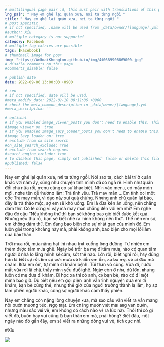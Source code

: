 ```yaml
---
# multilingual page pair id, this must pair with translations of this page. (This name must be unique)
lng_pair: " Nay em ghé lại quán xưa, nơi ta từng ngồi "
title: " Nay em ghé lại quán xưa, nơi ta từng ngồi "
# post specific
# if not specified, .name will be used from _data/owner/[language].yml
#author: Xíu
# multiple category is not supported
category: Facebook
# multiple tag entries are possible
tags: [Facebook]
# thumbnail image for post
img: "https://AnHoaiKhongLon.github.io/img/400689908869000.jpg"
# disable comments on this page
#comments_disable: false

# publish date
date: 2022-09-06 13:00:03 +0900

# seo
# if not specified, date will be used.
#meta_modify_date: 2022-02-10 08:11:06 +0900
# check the meta_common_description in _data/owner/[language].yml
#meta_description: ""

# optional
# if you enabled image_viewer_posts you don't need to enable this. This is only if image_viewer_posts = false
#image_viewer_on: true
# if you enabled image_lazy_loader_posts you don't need to enable this. This is only if image_lazy_loader_posts = false
#image_lazy_loader_on: true
# exclude from on site search
#on_site_search_exclude: true
# exclude from search engines
#search_engine_exclude: true
# to disable this page, simply set published: false or delete this file
#published: false
---
```


<!-- outline-start -->

Nay em ghé lại quán xưa, nơi ta từng ngồi. Nói sao ta, cách bài trí ở quán khác với năm ấy, cũng như chuyện tình mình đã có ngã rẽ. Hình như quán đổi chủ nữa rồi, menu cũng có sự khác biệt. Nhìn vào menu, có mấy món mới, nghe tên dễ thương lắm: Trà tình yêu, Trà may mắn,... Em tính gọi một cốc Trà may mắn, vì dạo này xui quá chừng. Nhưng anh chủ quán lại bảo, đây là trà thảo mộc, sợ em sẽ khó uống. Em là đứa kén ăn uống, nên chẳng dám thử. Có lẽ cũng vì vậy mà may mắn chẳng đến với em nhỉ? Em nghe đâu đó câu “Nếu không thử thì bạn sẽ không bao giờ biết được kết quả. Nhưng nếu thử rồi, bạn sẽ biết nhẽ ra mình không nên thử”. Thế nên em sợ, em không dám thử. Em đang bao biện cho sự nhát gan của mình đó. Em luôn giỏi trong khoảng này mà, phải không anh, bao biện cho mọi lỗi lầm của bản thân.

Trời mưa rồi, mưa nặng hạt thi nhau trút xuống lòng đường. Tự nhiên em thèm được tắm mưa ghê. Ngày bé trốn ba mẹ đi tắm mưa, nào có quan tâm người ở nhà lo lắng mình sẽ cảm, sốt thế nào. Lớn rồi, biết nghĩ rồi, hay đúng hơn là biết sợ rồi. Em sợ cơn mưa sẽ khiến em ốm, xa ba mẹ, có ai đâu mà chăm. Bữa em ốm, tự mình đi khám bệnh. Tủi thân vô cùng. Vừa đi, nước mắt vừa rơi lã chã, thấy mình yếu đuối ghê. Ngày còn ở nhà, dù lớn, nhưng luôn có mẹ đưa đi khám. Đi học xa thì có anh, có bạn bè, nào có đi một mình bao giờ. Dù biết nếu em gọi điện, anh vẫn tình nguyện đưa em đi khám, bạn bè cũng thế, nhưng thế giới của người trưởng thành lạ lắm, họ sợ làm phiền người khác, cũng sợ người khác cảm thấy phiền.

Nay em chẳng còn nặng lòng chuyện xưa, mà sao câu văn viết ra vẫn mang nỗi buồn thương tiếc. Ngộ thật. Em chẳng muốn viết mãi áng văn buồn, nhưng màu sắc vui vẻ, em không có cách nào vẽ ra lúc này. Thôi thì có gì viết đó, buồn hay vui cũng là bản thân em mà, phải hông? Biết đâu, một ngày nào đó gần đây, em sẽ viết ra những dòng vui vẻ, tích cực nhỉ.

#Xíu

<!-- outline-end -->

<img src= "https://AnHoaiKhongLon.github.io/img/400689908869000.jpg">